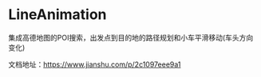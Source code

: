 # LineAnimation
集成高德地图的POI搜索，出发点到目的地的路径规划和小车平滑移动(车头方向变化)

文档地址：https://www.jianshu.com/p/2c1097eee9a1
